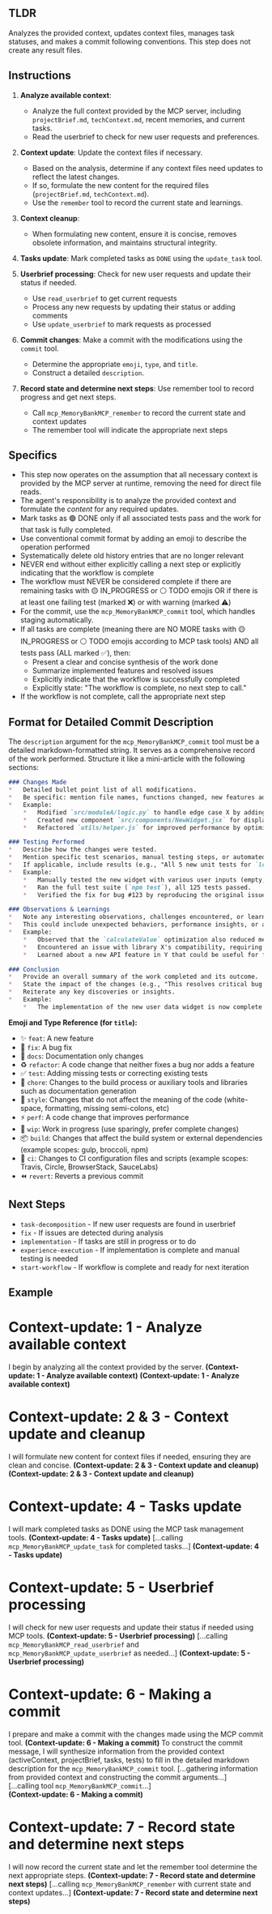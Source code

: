 
## TLDR
Analyzes the provided context, updates context files, manages task statuses, and makes a commit following conventions. This step does not create any result files.

## Instructions
1. **Analyze available context**: 
   - Analyze the full context provided by the MCP server, including `projectBrief.md`, `techContext.md`, recent memories, and current tasks.
   - Read the userbrief to check for new user requests and preferences.

2. **Context update**: Update the context files if necessary.
   - Based on the analysis, determine if any context files need updates to reflect the latest changes.
   - If so, formulate the new content for the required files (`projectBrief.md`, `techContext.md`).
   - Use the `remember` tool to record the current state and learnings.

3. **Context cleanup**: 
   - When formulating new content, ensure it is concise, removes obsolete information, and maintains structural integrity.

4. **Tasks update**: Mark completed tasks as `DONE` using the `update_task` tool.

5. **Userbrief processing**: Check for new user requests and update their status if needed.
   - Use `read_userbrief` to get current requests
   - Process any new requests by updating their status or adding comments
   - Use `update_userbrief` to mark requests as processed

6. **Commit changes**: Make a commit with the modifications using the `commit` tool.
   - Determine the appropriate `emoji`, `type`, and `title`.
   - Construct a detailed `description`.

7. **Record state and determine next steps**: Use remember tool to record progress and get next steps.
   - Call `mcp_MemoryBankMCP_remember` to record the current state and context updates
   - The remember tool will indicate the appropriate next steps

## Specifics
- This step now operates on the assumption that all necessary context is provided by the MCP server at runtime, removing the need for direct file reads.
- The agent's responsibility is to analyze the provided context and formulate the *content* for any required updates.
- Mark tasks as 🟢 DONE only if all associated tests pass and the work for that task is fully completed.
- Use conventional commit format by adding an emoji to describe the operation performed
- Systematically delete old history entries that are no longer relevant
- NEVER end without either explicitly calling a next step or explicitly indicating that the workflow is complete
- The workflow must NEVER be considered complete if there are remaining tasks with 🟡 IN_PROGRESS or ⚪️ TODO emojis OR if there is at least one failing test (marked ❌) or with warning (marked ⚠️)
- For the commit, use the `mcp_MemoryBankMCP_commit` tool, which handles staging automatically.
- If all tasks are complete (meaning there are NO MORE tasks with 🟡 IN_PROGRESS or ⚪️ TODO emojis according to MCP task tools) AND all tests pass (ALL marked ✅), then:
   - Present a clear and concise synthesis of the work done
   - Summarize implemented features and resolved issues
   - Explicitly indicate that the workflow is successfully completed
   - Explicitly state: "The workflow is complete, no next step to call."
- If the workflow is not complete, call the appropriate next step

## Format for Detailed Commit Description
The `description` argument for the `mcp_MemoryBankMCP_commit` tool must be a detailed markdown-formatted string. It serves as a comprehensive record of the work performed. Structure it like a mini-article with the following sections:

```markdown
### Changes Made
*   Detailed bullet point list of all modifications.
*   Be specific: mention file names, functions changed, new features added, bugs fixed.
*   Example:
    *   Modified `src/moduleA/logic.py` to handle edge case X by adding a new validation step.
    *   Created new component `src/components/NewWidget.jsx` for displaying user data.
    *   Refactored `utils/helper.js` for improved performance by optimizing the `calculateValue` function.

### Testing Performed
*   Describe how the changes were tested.
*   Mention specific test scenarios, manual testing steps, or automated tests run.
*   If applicable, include results (e.g., "All 5 new unit tests for `logic.py` passed.").
*   Example:
    *   Manually tested the new widget with various user inputs (empty, long strings, special characters).
    *   Ran the full test suite (`npm test`), all 125 tests passed.
    *   Verified the fix for bug #123 by reproducing the original issue and confirming it's resolved.

### Observations & Learnings
*   Note any interesting observations, challenges encountered, or learnings during the development and testing process.
*   This could include unexpected behaviors, performance insights, or alternative approaches considered.
*   Example:
    *   Observed that the `calculateValue` optimization also reduced memory usage by 10%.
    *   Encountered an issue with library X's compatibility, requiring a workaround (describe briefly).
    *   Learned about a new API feature in Y that could be useful for future steps.

### Conclusion
*   Provide an overall summary of the work completed and its outcome.
*   State the impact of the changes (e.g., "This resolves critical bug #123 and improves system stability.").
*   Reiterate any key discoveries or insights.
*   Example:
    *   The implementation of the new user data widget is now complete and meets all specified requirements. This feature enhances user experience by providing a clear and interactive way to view their information. The refactoring of `calculateValue` has yielded significant performance gains.
```

**Emoji and Type Reference (for `title`):**
- :sparkles: `feat`: A new feature
- :bug: `fix`: A bug fix
- :memo: `docs`: Documentation only changes
- :recycle: `refactor`: A code change that neither fixes a bug nor adds a feature
- :white_check_mark: `test`: Adding missing tests or correcting existing tests
- :wrench: `chore`: Changes to the build process or auxiliary tools and libraries such as documentation generation
- :art: `style`: Changes that do not affect the meaning of the code (white-space, formatting, missing semi-colons, etc)
- :zap: `perf`: A code change that improves performance
- :construction: `wip`: Work in progress (use sparingly, prefer complete changes)
- :package: `build`: Changes that affect the build system or external dependencies (example scopes: gulp, broccoli, npm)
- :construction_worker: `ci`: Changes to CI configuration files and scripts (example scopes: Travis, Circle, BrowserStack, SauceLabs)
- :rewind: `revert`: Reverts a previous commit

## Next Steps
- `task-decomposition` - If new user requests are found in userbrief
- `fix` - If issues are detected during analysis
- `implementation` - If tasks are still in progress or to do
- `experience-execution` - If implementation is complete and manual testing is needed
- `start-workflow` - If workflow is complete and ready for next iteration

## Example

# Context-update: 1 - Analyze available context
I begin by analyzing all the context provided by the server. **(Context-update: 1 - Analyze available context)**
**(Context-update: 1 - Analyze available context)**

# Context-update: 2 & 3 - Context update and cleanup
I will formulate new content for context files if needed, ensuring they are clean and concise. **(Context-update: 2 & 3 - Context update and cleanup)**
**(Context-update: 2 & 3 - Context update and cleanup)**

# Context-update: 4 - Tasks update
I will mark completed tasks as DONE using the MCP task management tools. **(Context-update: 4 - Tasks update)**
[...calling `mcp_MemoryBankMCP_update_task` for completed tasks...]
**(Context-update: 4 - Tasks update)**

# Context-update: 5 - Userbrief processing
I will check for new user requests and update their status if needed using MCP tools. **(Context-update: 5 - Userbrief processing)**
[...calling `mcp_MemoryBankMCP_read_userbrief` and `mcp_MemoryBankMCP_update_userbrief` as needed...]
**(Context-update: 5 - Userbrief processing)**

# Context-update: 6 - Making a commit
I prepare and make a commit with the changes made using the MCP commit tool. **(Context-update: 6 - Making a commit)**
<think>
To construct the commit message, I will synthesize information from the provided context (activeContext, projectBrief, tasks, tests) to fill in the detailed markdown description for the `mcp_MemoryBankMCP_commit` tool.
</think>
[...gathering information from provided context and constructing the commit arguments...]\
[...calling tool `mcp_MemoryBankMCP_commit`...]\
**(Context-update: 6 - Making a commit)**

# Context-update: 7 - Record state and determine next steps
I will now record the current state and let the remember tool determine the next appropriate steps. **(Context-update: 7 - Record state and determine next steps)**
[...calling `mcp_MemoryBankMCP_remember` with current state and context updates...]
**(Context-update: 7 - Record state and determine next steps)**